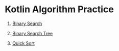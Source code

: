 # Kotlin Algorithm Practice

1. [Binary Search](https://github.com/HTNecro/algorithm-in-practice/blob/master/src/main/java/org/kotliner/algorithm/search/BinarySearch.kt)

2. [Binary Search Tree](https://github.com/HTNecro/algorithm-in-practice/blob/master/src/main/java/org/kotliner/algorithm/search/BinarySearchTree.kt)

3. [Quick Sort](https://github.com/HTNecro/algorithm-in-practice/blob/master/src/main/java/org/kotliner/algorithm/sort/QuickSort.kt)
